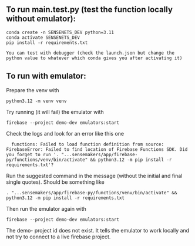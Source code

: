 ## To run main.test.py (test the function locally without emulator):

```
conda create -n SENSENETS_DEV python=3.11
conda activate SENSENETS_DEV
pip install -r requirements.txt

You can test with debugger (check the launch.json but change the python value to whatever which conda gives you after activating it)
```

## To run with emulator:

Prepare the venv with
```
python3.12 -m venv venv

```

Try running (it will fail) the emulator with

```
firebase --project demo-dev emulators:start
```

Check the logs and look for an error like this one

```
  functions: Failed to load function definition from source: FirebaseError: Failed to find location of Firebase Functions SDK. Did you forget to run '. "...sensemakers/app/firebase-py/functions/venv/bin/activate" && python3.12 -m pip install -r requirements.txt'?
```

Run the suggested command in the message (without the initial and final single quotes). Should be something like

```
. "...sensemakers/app/firebase-py/functions/venv/bin/activate" && python3.12 -m pip install -r requirements.txt
```

Then run the emulator again with

```
firebase --project demo-dev emulators:start
```

The demo- project id does not exist. It tells the emulator to work locally and not try to connect to a live firebase project.
